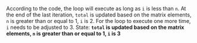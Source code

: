 According to the code, the loop will execute as long as `i` is less than `n`. At the end of the last iteration, `total` is updated based on the matrix elements, `n` is greater than or equal to 1, `i` is 2. For the loop to execute one more time, `i` needs to be adjusted to 3.
State: **`total` is updated based on the matrix elements, `n` is greater than or equal to 1, `i` is 3**